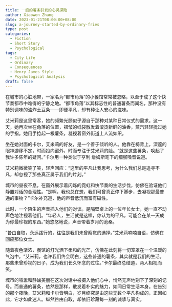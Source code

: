 ```yaml
---
title: 一般的薯条引发的心灵探险
author: Xiaowen Zhang
date: 2023-01-21T08:00:00+08:00
slug: a-journey-started-by-ordinary-fries
type: post
categories:
  - Fiction
  - Short Story
  - Psychological
tags:
  - City Life
  - Ordinary
  - Consequences
  - Henry James Style
  - Psychological Analysis
draft: false
---
```


在城市的心脏地带，一家名为“都市角落”的小餐馆常常被忽略，以至于成了这个快节奏都市中难得的宁静之地。“都市角落”以其标志性的普通薯条而闻名，那种没有特别调味的油炸土豆条——即便平凡，却有种让人安心的滋味。

艾米莉是这里常客，她的频繁光顾似乎源自于那种对某种日常仪式的需求。这一天，她再次坐在角落的位置，褶皱的纸袋散发着滚烫新鲜的油香，蒸汽轻轻抚过她的手指。她用手捻起一根薯条，凝视着窗外街道上人流如织。

坐在她对面的卡尔，艾米莉的好友，是一个善于倾听的人。他靠在椅背上，深邃的眼神游移不定，时而投向窗外，时而专注于艾米莉的脸。“就是这些薯条，唤起了我许多陈年的疑问。”卡尔用一种类似于亨利·詹姆斯笔下的细腻嗓音说道。

艾米莉微微笑了笑，轻声回应：“这里的平凡让我思考，为什么我们总是追寻不凡，却忽视了那些真正属于我们的片刻。”

城市的昼夜不息，在窗外展示着闪烁的霓虹和快节奏的生活步伐，仿佛在验证他们静置对话的合理性。“是啊，我也总在想，我们可曾真正停下脚步，去凝视那最普通的事物？”卡尔补充道，他的声音低沉而富有磁性。

此时，一个陌生的声音插入他们的对谈。是隔壁桌上的一位年长女士，她一直不动声色地注视着他们。“年轻人，生活就是这样，你认为的平凡，可能会在某一天成为你最珍视的东西。”她悠悠地说，声音带着岁月的沧桑。

“咎由自取，永远践行的，往往是我们未曾察觉的选择。”艾米莉喃喃自语，仿佛在回应那位女士。

随着夜色渐浓，餐馆的灯光洒下柔和的光芒，仿佛在此刻将一切笼罩在一个温暖的气泡中。“艾米莉，也许我们终会明白，这些普通的薯条，其实就是我们的生活。那些未曾珍视的日子，成为我们长久怀念的过往。”卡尔最终总结道，两人相视而笑。

城市的喧嚣和静谧美丽在这次对话中被摄入他们心中，悄然无声地刻下了深刻的记号。而普通的薯条，依然是那样，散发着朴实的魅力，如同日常生活本身。在告别的那个夜晚，艾米莉和卡尔皆明白，岁月终究是由这些无数个平凡构成的，正因如此，它才如此迷人。纵然咎由自取，却依旧珍藏每一刻的诚挚与真实。